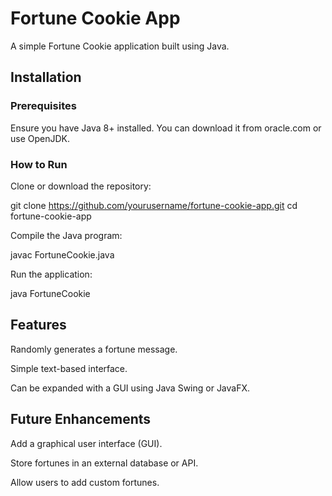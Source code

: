 # Fortune Cookie App

A simple Fortune Cookie application built using Java.

## Installation

### Prerequisites

Ensure you have Java 8+ installed. You can download it from oracle.com or use OpenJDK.

### How to Run

Clone or download the repository:

git clone https://github.com/yourusername/fortune-cookie-app.git
cd fortune-cookie-app

Compile the Java program:

javac FortuneCookie.java

Run the application:

java FortuneCookie

## Features

Randomly generates a fortune message.

Simple text-based interface.

Can be expanded with a GUI using Java Swing or JavaFX.

## Future Enhancements

Add a graphical user interface (GUI).

Store fortunes in an external database or API.

Allow users to add custom fortunes.



